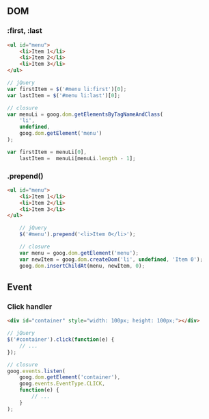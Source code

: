 ## DOM

### :first, :last
```html
<ul id="menu">
	<li>Item 1</li>
	<li>Item 2</li>
	<li>Item 3</li>
</ul>
```
```javascript
// jQuery
var firstItem = $('#menu li:first')[0];
var lastItem = $('#menu li:last')[0];

// closure
var menuLi = goog.dom.getElementsByTagNameAndClass(
	'li',
	undefined,
	goog.dom.getElement('menu')
);

var firstItem = menuLi[0],
	lastItem =  menuLi[menuLi.length - 1];
```

### .prepend()
```html
<ul id="menu">
	<li>Item 1</li>
	<li>Item 2</li>
	<li>Item 3</li>
</ul>
```
```javascript
	// jQuery
	$('#menu').prepend('<li>Item 0</li>');

	// closure
	var menu = goog.dom.getElement('menu');
	var newItem = goog.dom.createDom('li', undefined, 'Item 0');
	goog.dom.insertChildAt(menu, newItem, 0);
```

## Event

### Click handler

```html
<div id="container" style="width: 100px; height: 100px;"></div>
```

```javascript
// jQuery
$('#container').click(function(e) {
	// ...
});

// closure
goog.events.listen(
	goog.dom.getElement('container'),
	goog.events.EventType.CLICK,
	function(e) {
		// ...
	}
);
```

